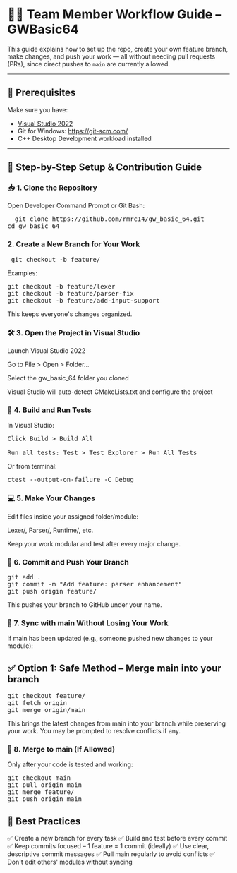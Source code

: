 # 👨‍💻 Team Member Workflow Guide – GWBasic64

This guide explains how to set up the repo, create your own feature branch, make changes, and push your work — all without needing pull requests (PRs), since direct pushes to `main` are currently allowed.

---

## 🔧 Prerequisites

Make sure you have:
- [Visual Studio 2022](https://visualstudio.microsoft.com/)
- Git for Windows: https://git-scm.com/
- C++ Desktop Development workload installed

---

## 🧭 Step-by-Step Setup & Contribution Guide

### 📥 1. Clone the Repository

Open Developer Command Prompt or Git Bash:

<pre>  git clone https://github.com/rmrc14/gw_basic_64.git 
cd gw_basic_64  </pre>

### 2. Create a New Branch for Your Work

<pre> git checkout -b feature/<your_module_or_task>  </pre>
Examples:

<pre>
git checkout -b feature/lexer
git checkout -b feature/parser-fix
git checkout -b feature/add-input-support  </pre>
This keeps everyone's changes organized.

### 🛠️ 3. Open the Project in Visual Studio
Launch Visual Studio 2022

Go to File > Open > Folder...

Select the gw_basic_64 folder you cloned

Visual Studio will auto-detect CMakeLists.txt and configure the project

### 🧪 4. Build and Run Tests
In Visual Studio:
<pre>
Click Build > Build All

Run all tests: Test > Test Explorer > Run All Tests </pre>

Or from terminal:

<pre>
ctest --output-on-failure -C Debug </pre>

### 💻 5. Make Your Changes
Edit files inside your assigned folder/module:

Lexer/, Parser/, Runtime/, etc.

Keep your work modular and test after every major change.

### 💾 6. Commit and Push Your Branch
<pre>
git add .
git commit -m "Add feature: parser enhancement"
git push origin feature/<your_module_or_task> </pre>
  
This pushes your branch to GitHub under your name.
  
### 🔄 7. Sync with main Without Losing Your Work
If main has been updated (e.g., someone pushed new changes to your module):

## ✅ Option 1: Safe Method – Merge main into your branch
<pre>
git checkout feature/<your_module_or_task>
git fetch origin
git merge origin/main </pre>
  
This brings the latest changes from main into your branch while preserving your work. You may be prompted to resolve conflicts if any.

### 🚀 8. Merge to main (If Allowed)
Only after your code is tested and working:
<pre>
git checkout main
git pull origin main
git merge feature/<your_module_or_task>
git push origin main </pre>

## 🧼 Best Practices
✅ Create a new branch for every task
✅ Build and test before every commit
✅ Keep commits focused – 1 feature = 1 commit (ideally)
✅ Use clear, descriptive commit messages
✅ Pull main regularly to avoid conflicts
✅ Don't edit others' modules without syncing





